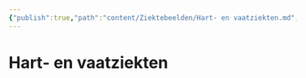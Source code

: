 ```yaml
---
{"publish":true,"path":"content/Ziektebeelden/Hart- en vaatziekten.md","permalink":"/content/ziektebeelden/hart-en-vaatziekten/","title":"Hart- en vaatziekten","draft":true,"tags":["Cardiologie","CVRM","draft","Ziektebeeld"]}
---
```



# Hart- en vaatziekten
